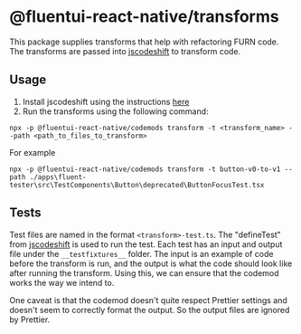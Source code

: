 # @fluentui-react-native/transforms

This package supplies transforms that help with refactoring FURN code. The transforms are passed into [jscodeshift](https://github.com/facebook/jscodeshift) to transform code.

## Usage

1. Install jscodeshift using the instructions [here](https://github.com/facebook/jscodeshift#install)
2. Run the transforms using the following command:

```cli
npx -p @fluentui-react-native/codemods transform -t <transform_name> --path <path_to_files_to_transform>
```

For example

```cli
npx -p @fluentui-react-native/codemods transform -t button-v0-to-v1 --path ./apps\fluent-tester\src\TestComponents\Button\deprecated\ButtonFocusTest.tsx
```

## Tests

Test files are named in the format `<transform>-test.ts`. The "defineTest" from [jscodeshift](https://github.com/facebook/jscodeshift) is used to run the test.
Each test has an input and output file under the `__testfixtures__` folder. The input is an example of code before the transform is run, and the output is what the code should look like after running the transform.
Using this, we can ensure that the codemod works the way we intend to.

One caveat is that the codemod doesn't quite respect Prettier settings and doesn't seem to correctly format the output. So the output files are ignored by Prettier.
